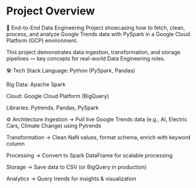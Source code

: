 # Project Overview
🚀 End-to-End Data Engineering Project showcasing how to fetch, clean, process, and analyze Google Trends data with PySpark in a Google Cloud Platform (GCP) environment.

This project demonstrates data ingestion, transformation, and storage pipelines — key concepts for real-world Data Engineering roles.

🛠️ Tech Stack
Language: Python (PySpark, Pandas)

Big Data: Apache Spark

Cloud: Google Cloud Platform (BigQuery)

Libraries: Pytrends, Pandas, PySpark

⚙️ Architecture
Ingestion → Pull live Google Trends data (e.g., AI, Electric Cars, Climate Change) using Pytrends

Transformation → Clean NaN values, format schema, enrich with keyword column

Processing → Convert to Spark DataFrame for scalable processing

Storage → Save data to CSV (or BigQuery in production)

Analytics → Query trends for insights & visualization


